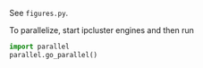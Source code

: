 See `figures.py`.

To parallelize, start ipcluster engines and then run

```python
import parallel
parallel.go_parallel()
```
